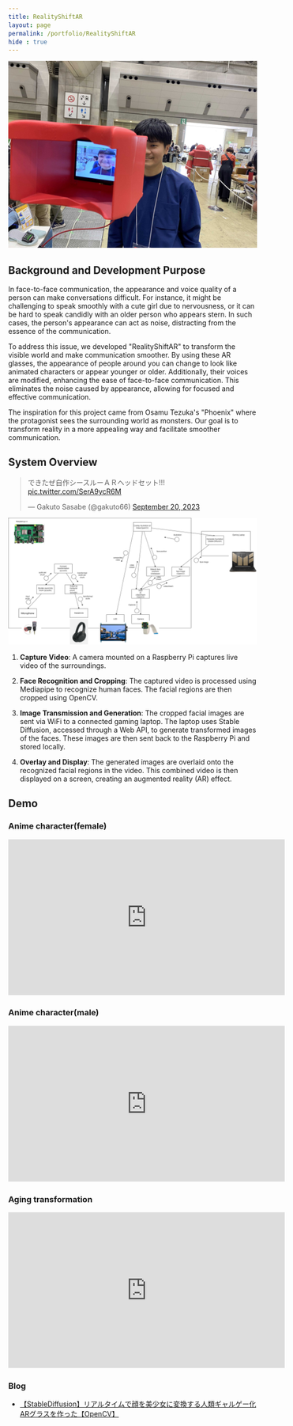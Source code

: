```yaml
---
title: RealityShiftAR
layout: page
permalink: /portfolio/RealityShiftAR
hide : true
---
```




<img src="image/RealityShiftAR.jpg" alt=" " class="image fit" />

## Background and Development Purpose

In face-to-face communication, the appearance and voice quality of a person can make conversations difficult. For instance, it might be challenging to speak smoothly with a cute girl due to nervousness, or it can be hard to speak candidly with an older person who appears stern. In such cases, the person's appearance can act as noise, distracting from the essence of the communication.

To address this issue, we developed "RealityShiftAR" to transform the visible world and make communication smoother. By using these AR glasses, the appearance of people around you can change to look like animated characters or appear younger or older. Additionally, their voices are modified, enhancing the ease of face-to-face communication. This eliminates the noise caused by appearance, allowing for focused and effective communication.

The inspiration for this project came from Osamu Tezuka's "Phoenix" where the protagonist sees the surrounding world as monsters. Our goal is to transform reality in a more appealing way and facilitate smoother communication.


## System Overview
<blockquote class="twitter-tweet"><p lang="ja" dir="ltr">できたぜ自作シースルーＡＲヘッドセット!!! <a href="https://t.co/SerA9ycR6M">pic.twitter.com/SerA9ycR6M</a></p>&mdash; Gakuto Sasabe (@gakuto66) <a href="https://twitter.com/gakuto66/status/1704482013351379307?ref_src=twsrc%5Etfw">September 20, 2023</a></blockquote> <script async src="https://platform.twitter.com/widgets.js" charset="utf-8"></script>

<img src="image/modulestructureENG.png" alt=" " class="image fit" />

1. __Capture Video__: A camera mounted on a Raspberry Pi captures live video of the surroundings.

2. __Face Recognition and Cropping__: The captured video is processed using Mediapipe to recognize human faces. The facial regions are then cropped using OpenCV.

3. __Image Transmission and Generation__: The cropped facial images are sent via WiFi to a connected gaming laptop. The laptop uses Stable Diffusion, accessed through a Web API, to generate transformed images of the faces. These images are then sent back to the Raspberry Pi and stored locally.

4. __Overlay and Display__: The generated images are overlaid onto the recognized facial regions in the video. This combined video is then displayed on a screen, creating an augmented reality (AR) effect.

## Demo
### Anime character(female)
<iframe width="560" height="315" src="https://www.youtube.com/embed/h38BKrzTe98?si=aA0TIiuFBE3z3WGo" title="YouTube video player" frameborder="0" allow="accelerometer; autoplay; clipboard-write; encrypted-media; gyroscope; picture-in-picture; web-share" referrerpolicy="strict-origin-when-cross-origin" allowfullscreen></iframe>

### Anime character(male)
<iframe width="560" height="315" src="https://www.youtube.com/embed/Pe-oTPQHC2I?si=eZyOP_xiwIP0PvHM" title="YouTube video player" frameborder="0" allow="accelerometer; autoplay; clipboard-write; encrypted-media; gyroscope; picture-in-picture; web-share" referrerpolicy="strict-origin-when-cross-origin" allowfullscreen></iframe>

### Aging transformation
<iframe width="560" height="315" src="https://www.youtube.com/embed/J4s39xCwGRI?si=aQAnjRiPRETbyNLg" title="YouTube video player" frameborder="0" allow="accelerometer; autoplay; clipboard-write; encrypted-media; gyroscope; picture-in-picture; web-share" referrerpolicy="strict-origin-when-cross-origin" allowfullscreen></iframe>

### Blog
- [【StableDiffusion】リアルタイムで顔を美少女に変換する人類ギャルゲー化ARグラスを作った【OpenCV】](https://chamekichi.hatenadiary.jp/entry/2023/10/02/234230)